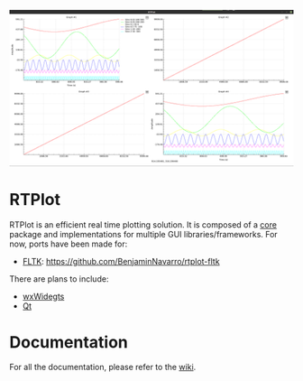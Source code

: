 ![Screenshot](https://github.com/BenjaminNavarro/rtplot/blob/master/share/images/rtplot.png)

# RTPlot
RTPlot is an efficient real time plotting solution. It is composed of a [core](https://github.com/BenjaminNavarro/rtplot-core) package and implementations for multiple GUI libraries/frameworks. For now, ports have been made for:
* [FLTK](http://www.fltk.org): https://github.com/BenjaminNavarro/rtplot-fltk

There are plans to include:
* [wxWidegts](https://www.wxwidgets.org)
* [Qt](https://www.qt.io)

# Documentation
For all the documentation, please refer to the [wiki](https://github.com/BenjaminNavarro/rtplot/wiki).
